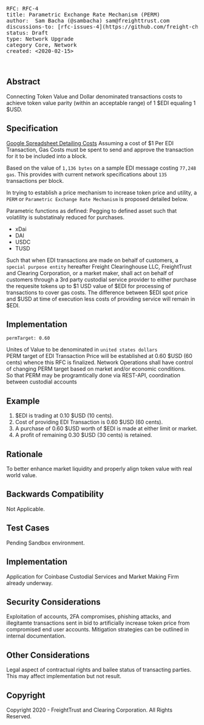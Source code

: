<pre>
RFC: RFC-4
title: Parametric Exchange Rate Mechanism (PERM)
author:  Sam Bacha (@sambacha) sam@freighttrust.com
discussions-to: [rfc-issues-4](https://github.com/freight-chain/rfc/issues/5)
status: Draft
type: Network Upgrade
category Core, Network
created: <2020-02-15>
</pre>
<br>

## Abstract

Connecting Token Value and Dollar denominated transactions costs to achieve
token value parity (within an acceptable range) of 1 $EDI equaling 1 $USD. <br>

## Specification

[Google Spreadsheet Detailing Costs](https://docs.google.com/spreadsheets/d/1YDjC3ShHhJnl_B55F0MfU01t0MOTN_Y6zMXjfmMcFLU/edit#gid=0)
Assuming a cost of \$1 Per EDI Transaction, Gas Costs must be spent to send and
approve the transaction for it to be included into a block. <br>

Based on the value of `1,136 bytes` on a sample EDI message costing
`77,248 gas`. This provides with current network specifications about `135`
transactions per block. <br>

In trying to establish a price mechanism to increase token price and utility, a
`PERM` or `Parametric Exchange Rate Mechanism` is proposed detailed below. <br>

Parametric functions as defined: Pegging to defined asset such that volatility
is substatinaly reduced for purchases.

- xDai
- DAI
- USDC
- TUSD

Such that when EDI transactions are made on behalf of customers, a
`special purpose entity` hereafter Freight Clearinghouse LLC, FreightTrust and
Clearing Corporation, or a market maker, shall act on behalf of customers
through a 3rd party custodial service provider to either purchase the requesite
tokens up to $1 USD value of $EDI for processing of transactions to cover gas
costs. The difference between $EDI spot price and $USD at time of execution less
costs of providing service will remain in \$EDI. <br>

## Implementation

`permTarget: 0.60`

Unites of Value to be denominated in `united states dollars` <br> PERM target of
EDI Transaction Price will be established at 0.60 \$USD (60 cents) whence this
RFC is finalized. Network Operations shall have control of changing PERM target
based on market and/or economic conditions. <br> So that PERM may be
programtically done via REST-API, coordination between custodial accounts

## Example

1. $EDI is trading at 0.10 $USD (10 cents).
2. Cost of providing EDI Transaction is 0.60 \$USD (60 cents).
3. A purchase of 0.60 $USD worth of $EDI is made at either limit or market.
4. A profit of remaining 0.30 \$USD (30 cents) is retained.

## Rationale

To better enhance market liquidity and properly align token value with real
world value.

## Backwards Compatibility

Not Applicable.

## Test Cases

Pending Sandbox environment.

## Implementation

Application for Coinbase Custodial Services and Market Making Firm already
underway.

## Security Considerations

Exploitation of accounts, 2FA compromises, phishing attacks, and illegitamte
transactions sent in bid to artificially increase token price from compromised
end user accounts. Mitigation strategies can be outlined in internal
documentation.

## Other Considerations

Legal aspect of contractual rights and bailee status of transacting parties.
This may affect implementation but not result.

## Copyright

Copyright 2020 - FreightTrust and Clearing Corporation. All Rights Reserved.
